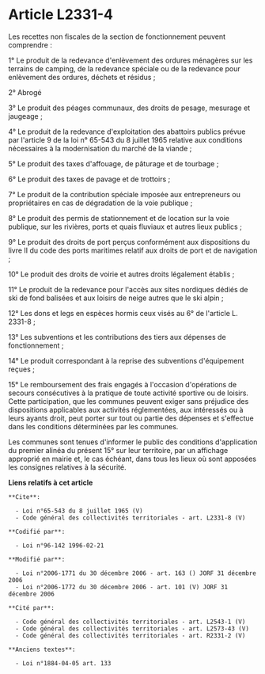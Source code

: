 # Article L2331-4

Les recettes non fiscales de la section de fonctionnement peuvent comprendre : 

1° Le produit de la redevance d'enlèvement des ordures ménagères sur les terrains de camping, de la redevance spéciale ou de
la redevance pour enlèvement des ordures, déchets et résidus ; 

2° Abrogé 

3° Le produit des péages communaux, des droits de pesage, mesurage et jaugeage ; 

4° Le produit de la redevance d'exploitation des abattoirs publics prévue par l'article 9 de la loi n° 65-543 du 8 juillet
1965 relative aux conditions nécessaires à la modernisation du marché de la viande ; 

5° Le produit des taxes d'affouage, de pâturage et de tourbage ; 

6° Le produit des taxes de pavage et de trottoirs ; 

7° Le produit de la contribution spéciale imposée aux entrepreneurs ou propriétaires en cas de dégradation de la voie
publique ; 

8° Le produit des permis de stationnement et de location sur la voie publique, sur les rivières, ports et quais fluviaux et
autres lieux publics ; 

9° Le produit des droits de port perçus conformément aux dispositions du livre II du code des ports maritimes relatif aux
droits de port et de navigation ; 

10° Le produit des droits de voirie et autres droits légalement établis ; 

11° Le produit de la redevance pour l'accès aux sites nordiques dédiés de ski de fond balisées et aux loisirs de neige autres
que le ski alpin ; 

12° Les dons et legs en espèces hormis ceux visés au 6° de l'article L. 2331-8 ; 

13° Les subventions et les contributions des tiers aux dépenses de fonctionnement ; 

14° Le produit correspondant à la reprise des subventions d'équipement reçues ; 

15° Le remboursement des frais engagés à l'occasion d'opérations de secours consécutives à la pratique de toute activité
sportive ou de loisirs. Cette participation, que les communes peuvent exiger sans préjudice des dispositions applicables aux
activités réglementées, aux intéressés ou à leurs ayants droit, peut porter sur tout ou partie des dépenses et s'effectue
dans les conditions déterminées par les communes. 

Les communes sont tenues d'informer le public des conditions d'application du premier alinéa du présent 15° sur leur
territoire, par un affichage approprié en mairie et, le cas échéant, dans tous les lieux où sont apposées les consignes
relatives à la sécurité.

**Liens relatifs à cet article**

	**Cite**:

	  - Loi n°65-543 du 8 juillet 1965 (V)
	  - Code général des collectivités territoriales - art. L2331-8 (V)

	**Codifié par**:

	  - Loi n°96-142 1996-02-21

	**Modifié par**:

	  - Loi n°2006-1771 du 30 décembre 2006 - art. 163 () JORF 31 décembre 2006
	  - Loi n°2006-1772 du 30 décembre 2006 - art. 101 (V) JORF 31 décembre 2006

	**Cité par**:

	  - Code général des collectivités territoriales - art. L2543-1 (V)
	  - Code général des collectivités territoriales - art. L2573-43 (V)
	  - Code général des collectivités territoriales - art. R2331-2 (V)

	**Anciens textes**:

	  - Loi n°1884-04-05 art. 133

